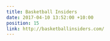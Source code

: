 ```yaml
---
title: Basketball Insiders
date: 2017-04-10 13:52:00 +10:00
position: 15
link: http://basketballinsiders.com/
---
```



